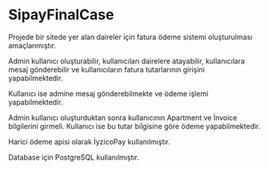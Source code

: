 # SipayFinalCase
Projede bir sitede yer alan daireler için fatura ödeme sistemi oluşturulması amaçlanmıştır.

Admin kullanıcı oluşturabilir, kullanıcıları dairelere atayabilir, kullanıcılara mesaj gönderebilir ve kullanıcıların fatura tutarlarının girişini yapabilmektedir. 

Kullanıcı ise admine mesaj gönderebilmekte ve ödeme işlemi yapabilmektedir.

Admin kullanıcı oluşturduktan sonra kullanıcının Apartment ve İnvoice bilgilerini girmeli. Kullanıcı ise bu tutar bilgisine göre ödeme yapabilmektedir.

Harici ödeme apisi olarak İyzicoPay kullanılmıştır.

Database için PostgreSQL kullanılmıştır.
